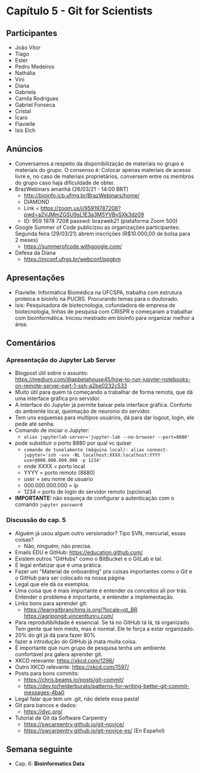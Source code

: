 # Capítulo 5 -  Git for Scientists

## Participantes

- João Vitor
- Tiago
- Ester
- Pedro Medeiros
- Nathália
- Vini
- Diana
- Gabriela
- Camila Rodrigues
- Gabriel Fonseca
- Cristal
- Ícaro
- Flavielle
- Isis Eich

## Anúncios

- Conversamos a respeito da disponibilização de materiais no grupo e materiais do grupo. O consenso é: Colocar apenas materiais de acesso livre e, no caso de materiais proprietários, conversem entre os membros do grupo caso haja dificuldade de obter.
- BrazWebinars amanhã (26/03/21 - 14:00 BRT) 
    - http://bioinfo.icb.ufmg.br/BrazWebinars/home/
    - DIAMOND
    - Link = https://zoom.us/j/95919787208?pwd=a2VJMmZGSU9sL1E3a3M5YVBvSXk3dz09
    - ID: 959 1978 7208 passwd: brazweb21 (plataforma Zoom 500)
- Google Summer of Code publicizou as organizações participantes: Segunda feira (29/03/21) abrem inscrições (R$10.000,00 de bolsa para 2 meses) 
    - https://summerofcode.withgoogle.com/
- Defesa da Diana
    - https://mconf.ufrgs.br/webconf/ppgbm 

## Apresentações

- Flavielle: Informática Biomédica na UFCSPA,  trabalha com estrutura proteica e bioinfo na PUCRS. Procurando temas para o doutorado. 
- Isis: Pesquisadora de biotecnologia, cofundadora de empresa de biotecnologia, linhas de pesquisa com CRISPR e começaram a trabalhar com bioinformática. Iniciou mestrado em bioinfo para organizar melhor a área.

## Comentários

### Apresentação do Jupyter Lab Server

- Blogpost útil sobre o assunto: https://medium.com/@apbetahouse45/how-to-run-jupyter-notebooks-on-remote-server-part-1-ssh-a2be0232c533
- Muito útil para quem tá começando a trabalhar de forma remota, que dá uma interface gráfica pro servidor.
- A interface do Jupyter já permite baixar pela interface gráfica. Conforto do ambiente local, queimação de neuronio do servidor. 
- Tem uns esquemas para multipos usuários, dá para dar logout, login, ele pede até senha. 
- Comando de iniciar o Jupyter: 
    - `alias jupyterlab-server='jupyter-lab --no-browser --port=8880'`
- pode substituir o porto 8880 por qual vc quiser
    - `comando de tunelamento (máquina local): alias connect-jupyter='ssh -vvv -NL localhost:XXXX:localhost:YYYY user@000.000.000.000 -p 1234'`
    - onde XXXX = porto local
    - YYYY = porto remoto (8880)
    - user = seu nome de usuario
    - 000.000.000.000 = ip
    - 1234 = porto de login do servidor remoto (opcional)
- **IMPORTANTE:** não esqueça de configurar a autenticação com o comando `jupyter password`

### Discussão do cap. 5

- Alguém já usou algum outro versionador? Tipo SVN, mercurial, essas coisas? 
    - Não, ninguém, não precisa.
- Emails EDU e GitHub: https://education.github.com/
- Existem outros "GitHubs" como o BitBucket e o GitLab e tal. 
- É legal enfatizar que é uma prática.  
- Fazer um "Material de onboarding" pra coisas importantes como o Git e o GitHub para ser colocado na nossa página
- Legal que ele dá os exemplos. 
- Uma coisa que é mais importante é entender os conceitos ali por trás. Entender o problema é importante, e entender a implementação. 
- Links bons para aprender git:
    - https://learngitbranching.js.org/?locale=pt_BR
https://agripongit.vincenttunru.com/
- Para reprodutibilidade é essencial. Se tá no GitHub tá lá, tá organizado. Tem gente que tem medo, mas é normal. Ele te força a estar organizado. 
- 20% do git já dá para fazer 80% 
- fazer a introdução do GitHub já mata muita coisa. 
- É importante que num grupo de pesquisa tenha um ambiente confortável pra galera aprender git. 
- XKCD relevante: https://xkcd.com/1296/
- Outro XKCD relevante: https://xkcd.com/1597/
- Posts para bons commits:
    - https://chris.beams.io/posts/git-commit/
    - https://dev.to/helderburato/patterns-for-writing-better-git-commit-messages-4ba0
- Legal falar que tem um .git, não delete essa pasta!
- Git para bancos e dados:
    - https://dvc.org/
- Tutorial de Git da Software Carpentry
    - https://swcarpentry.github.io/git-novice/
    - https://swcarpentry.github.io/git-novice-es/ (En Español)

## Semana seguinte
- Cap. 6: **Bioinformatics Data**
